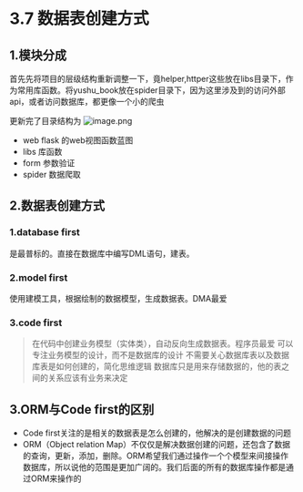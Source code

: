 # 3.7 数据表创建方式

## 1.模块分成

首先先将项目的层级结构重新调整一下，竟helper,httper这些放在libs目录下，作为常用库函数。将yushu_book放在spider目录下，因为这里涉及到的访问外部api，或者访问数据库，都更像一个小的爬虫

更新完了目录结构为
![image.png](https://upload-images.jianshu.io/upload_images/7220971-afab6a0b9d554e9d.png?imageMogr2/auto-orient/strip%7CimageView2/2/w/1240)

- web flask 的web视图函数蓝图
- libs 库函数
- form 参数验证
- spider 数据爬取    

## 2.数据表创建方式

### 1.database first
是最普标的。直接在数据库中编写DML语句，建表。

### 2.model first
使用建模工具，根据绘制的数据模型，生成数据表。DMA最爱

### 3.code first
>在代码中创建业务模型（实体类），自动反向生成数据表。程序员最爱
可以专注业务模型的设计，而不是数据库的设计
不需要关心数据库表以及数据库表是如何创建的，简化思维逻辑
数据库只是用来存储数据的，他的表之间的关系应该有业务来决定

## 3.ORM与Code first的区别
- Code first关注的是相关的数据表是怎么创建的，他解决的是创建数据的问题
- ORM（Object relation Map）不仅仅是解决数据创建的问题，还包含了数据的查询，更新，添加，删除。ORM希望我们通过操作一个个模型来间接操作数据库，所以说他的范围是更加广阔的。我们后面的所有的数据库操作都是通过ORM来操作的


